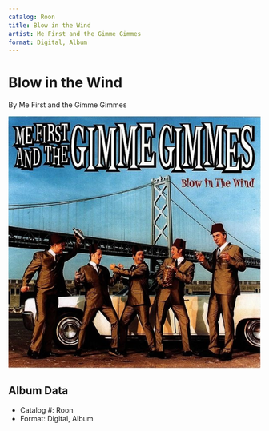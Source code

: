 ```yaml
---
catalog: Roon
title: Blow in the Wind
artist: Me First and the Gimme Gimmes
format: Digital, Album
---
```


# Blow in the Wind

By Me First and the Gimme Gimmes

![](../../assets/albumcovers/Me_First_and_the_Gimme_Gimmes-Blow_in_the_Wind.png)

## Album Data

- Catalog #: Roon
- Format: Digital, Album

